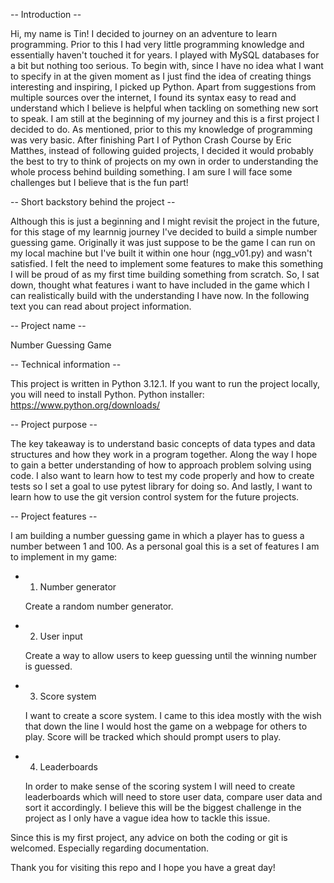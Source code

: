  -- Introduction --
 
Hi, my name is Tin!
I decided to journey on an adventure to learn programming. Prior to this I had very little programming knowledge and essentially haven't touched it for years. I played with MySQL databases for a bit but nothing too serious. To begin with, since I have no idea what I want to specify in at the given moment as I just find the idea of creating things interesting and inspiring, I picked up Python. Apart from suggestions from multiple sources over the internet, I found its syntax easy to read and understand which I believe is helpful when tackling on something new sort to speak. I am still at the beginning of my journey and this is a first project I decided to do. As mentioned, prior to this my knowledge of programming was very basic. After finishing Part I of Python Crash Course by Eric Matthes, instead of following guided projects, I decided it would probably the best to try to think of projects on my own in order to understanding the whole process behind building something. I am sure I will face some challenges but I believe that is the fun part!

-- Short backstory behind the project --

Although this is just a beginning and I might revisit the project in the future, for this stage of my learnnig journey I've decided to build a simple number guessing game. Originally it was just suppose to be the game I can run on my local machine but I've built it within one hour (ngg_v01.py) and wasn't satisfied. I felt the need to implement some features to make this something I will be proud of as my first time building something from scratch. So, I sat down, thought what features i want to have included in the game which I can realistically build with the understanding I have now. In the following text you can read about project information.

-- Project name --

Number Guessing Game

-- Technical information -- 

This project is written in Python 3.12.1. If you want to run the project locally, you will need to install Python. 
Python installer: https://www.python.org/downloads/

-- Project purpose --

The key takeaway is to understand basic concepts of data types and data structures and how they work in a program together. Along the way I hope to gain a better understanding of how to approach problem solving using code. I also want to learn how to test my code properly and how to create tests so I set a goal to use pytest library for doing so. And lastly, I want to learn how to use the git version control system for the future projects.

-- Project features --

I am building a number guessing game in which a player has to guess a number between 1 and 100. As a personal goal this is a set of features I am to implement in my game:

- 1. Number generator

    Create a random number generator.
- 2. User input

    Create a way to allow users to keep guessing until the winning number is guessed. 
- 3. Score system

    I want to create a score system. I came to this idea mostly with the wish that down the line I would host the game on a webpage for others to play. Score will be tracked which should prompt users to play.
- 4. Leaderboards

    In order to make sense of the scoring system I will need to create leaderboards which will need to store user data, compare user data and sort it accordingly. I believe this will be the biggest challenge in the project as I only have a vague idea how to tackle this issue.


Since this is my first project, any advice on both the coding or git is welcomed. Especially regarding documentation.

Thank you for visiting this repo and I hope you have a great day!
